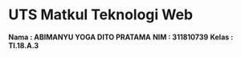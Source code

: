# UTS Matkul Teknologi Web
**Nama : ABIMANYU YOGA DITO PRATAMA**
**NIM : 311810739**
**Kelas : TI.18.A.3**
